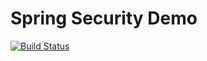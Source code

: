# Spring Security Demo


[![Build Status](https://travis-ci.org/abigail830/auth-maven.svg?branch=master)](https://travis-ci.org/abigail830/auth-maven)
